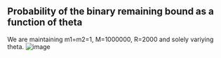 ## Probability of the binary remaining bound as a function of theta

We are maintaining m1=m2=1, M=1000000, R=2000 and solely variying theta.
![image](https://github.com/user-attachments/assets/57448e05-382d-4fa7-b8f8-92acd8537f45)
